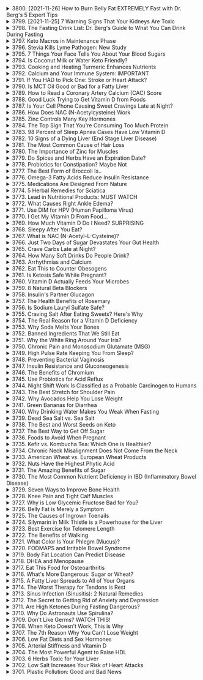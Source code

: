 <details>
<summary>3800. [2021-11-26] How to Burn Belly Fat EXTREMELY Fast with Dr. Berg's 5 Expert Tips</summary><br>

<a href="https://www.youtube.com/watch?v=Xc34u7wmCIE" target="_blank">
    <img src="https://img.youtube.com/vi/Xc34u7wmCIE/maxresdefault.jpg" 
        alt="[Youtube]" width="200">
</a>

### 小節歸納

#### 1. 核心主題
- 文章的核心主題是介紹酮症ダイエット（ketosis diet）的生活方式改變及其健康益處，並提供具體的實施建議和解決方案。

#### 2. 主要觀念
- **酮症ダイエットの定義と目的**：酮症ダイエットは、体脂肪からエネルギーを生み出す状態を誘導し、健康的な体重減少や身体機能の改善を目指す。
- **健康上のメリット**：
  - 肥満や過重の防止。
  - 緊張やうつ症状の軽減。
  - 脳機能（認知能力、集中力）の向上。
  - 綜合的な精力と気分の改善。
- **問題の根源**：現代人の食習慣やストレスフルな生活様式が健康上のリスクを引き起こす。

#### 3. 問題原因
- 過剰な糖質摂取によるインスリン異常分泌。
- 不適切な栄養摂取（必須栄養素不足）。
- 緩和できないストレスや精神的な不調。

#### 4. 解決方法
- **食事の変更**：
  - 高脂肪、中間低碳水化合物の食事を採用。
  - 蛋白質摂取を適度に維持。
- **栄養補給**：
  - 必要なビタミンB群や電解質（カリウム、マグネシウム）を確保。
  - 海塩の摂取を増やす。
- **ストレス管理**：
  - 適度な運動と休息を組み合わせる。
  - 心理的ストレスに対処するための技術を学ぶ。
- **持続可能性**：
  - 健康的生活方式にゆっくり適応する。
  - 膰肭食品や健康的なお菓子を取り入れて楽しみを見つける。

#### 5. 健康建議
- **栄養管理**：
  - 適度な食事計画を立て、必須栄養素の摂取を確保。
  - 痰塩や野菜を通じた電解質補充を行う。
- **レ.creation strategies**：
  - 高炭水化合物食品への切り替え戦略を立てない。
  - 健康的な楽しみ（例えば、ケトードーナツ）を取り入れる。
- **メンタルヘルス**：
  - 精神的快適さを維持するための活動を行う。
  - 必要に応じて専門家の助言を求める。

#### 6. 結論
- 酮症ダイエットは、健康的な体重減少と全身の機能向上を目指す効果的な方法である。
- 成功のために持続可能な生活習慣を作り、必要時柔軟に調整することが重要。
- 健康を最優先し、結果としての体重管理が達成される。
</details>

<details>
<summary>3799. [2021-11-25] 7 Warning Signs That Your Kidneys Are Toxic</summary><br>

<a href="https://www.youtube.com/watch?v=1Im6I9gItjg" target="_blank">
    <img src="https://img.youtube.com/vi/1Im6I9gItjg/maxresdefault.jpg" 
        alt="[Youtube]" width="200">
</a>

### 文章整理：保護腎臟健康之飲食與生活策略

#### 核心主題：
- 腎臟健康的重要性及其受損的原因，特別是與糖尿病和高血糖水平的关系。
- 如何通過飲食和生活方式的調整來保護腎臟功能。

#### 主要觀念：
1. **腎臟功能的影響因素**：
   - 糖尿病和高血糖是導致腎臟損害的主要原因之一。
   - 藥物和外界毒素（如 pesticides 和 herbicides）會進一步損害腎臟。

2. **飲食對腎臟健康的作用**：
   - 高質量蛋白質攝取（如魚、海鮮、 органическое мясо）是有益的，但需 moderation。
   - 低 sodium 饮食的重要性，建議使用 baja gold sea salt 以平衡礦物質攝取。

3. **應該避免的食物**：
   - 高糖、高碳水化合物和加工食品會損害腎臟。
   - 含高水平 oxalates 的食物（如菠菜、甜菜葉、杏仁、奇異果和豆类）可能形成結石，應限制攝取。

4. **飲水量**：
   - 每日建議攝取至少 2.5 升液體以防止腎结石的形成。

#### 問題原因：
- 高血糖導致腎臟過度工作，最終引發腎臟損傷。
- 不當飲食習慣（高糖、高鹽、加工食品）和環境毒素的影響。

#### 解決方法與健康建議：
1. **飲食調整**：
   - 采用健康的低碳水化合物飲食計劃（如酮ogenic diet）。
   - 選擇高质量蛋白質，控制攝取量在每餐 3-7 盎司之間。

2. **液體攝取**：
   - 確保每日攝取充足的水分，至少 2.5 升。

3. **鹽的選擇**：
   - 使用 baja gold sea salt 來降低 sodium 取，同時補充多種礦物質。

4. **サプリメント**：
   - 考慮使用來自 Standard Process 的 Renal Food 补充劑，以支持腎臟健康（需進一步研究以證實效果）。

5. **生活習慣**：
   - 避免攝取含 pesticide 和 herbicide 的食物。
   - 減少藥物攝取，注意其對腎臟的副作用。

#### 結論：
- 腎臟健康受多重因素影響，包括飲食、液體攝取和環境暴露。
- 通過調整飲食結構、增加高質量蛋白質攝取、控制鹽分和水分攝取，可以有效保護腎臟功能。
- 使用特定的サプリメント可能有助於改善腎臟健康，但仍需進一步研究。
</details>

<details>
<summary>3798. The Fasting Drink List: Dr. Berg's Guide to What You Can Drink During Fasting</summary><br>

<a href="https://www.youtube.com/watch?v=v0lrJXU92-Q" target="_blank">
    <img src="https://img.youtube.com/vi/v0lrJXU92-Q/maxresdefault.jpg" 
        alt="[Youtube]" width="200">
</a>


</details>

<details>
<summary>3797. Keto Macros in Maintenance Phase</summary><br>

<a href="https://www.youtube.com/watch?v=cLmyyN8KAr4" target="_blank">
    <img src="https://img.youtube.com/vi/cLmyyN8KAr4/maxresdefault.jpg" 
        alt="[Youtube]" width="200">
</a>


</details>

<details>
<summary>3796. Stevia Kills Lyme Pathogen: New Study</summary><br>

<a href="https://www.youtube.com/watch?v=pGl2CDWHvzA" target="_blank">
    <img src="https://img.youtube.com/vi/pGl2CDWHvzA/maxresdefault.jpg" 
        alt="[Youtube]" width="200">
</a>


</details>

<details>
<summary>3795. 7 Things Your Face Tells You About Your Blood Sugars</summary><br>

<a href="https://www.youtube.com/watch?v=aDnqjmH9tso" target="_blank">
    <img src="https://img.youtube.com/vi/aDnqjmH9tso/maxresdefault.jpg" 
        alt="[Youtube]" width="200">
</a>


</details>

<details>
<summary>3794. Is Coconut Milk or Water Keto Friendly?</summary><br>

<a href="https://www.youtube.com/watch?v=Yfywkbv4W-4" target="_blank">
    <img src="https://img.youtube.com/vi/Yfywkbv4W-4/maxresdefault.jpg" 
        alt="[Youtube]" width="200">
</a>


</details>

<details>
<summary>3793. Cooking and Heating Turmeric Enhances Nutrients</summary><br>

<a href="https://www.youtube.com/watch?v=xoCfjgaweO0" target="_blank">
    <img src="https://img.youtube.com/vi/xoCfjgaweO0/maxresdefault.jpg" 
        alt="[Youtube]" width="200">
</a>


</details>

<details>
<summary>3792. Calcium and Your Immune System: IMPORTANT</summary><br>

<a href="https://www.youtube.com/watch?v=qpb_tJN1wxs" target="_blank">
    <img src="https://img.youtube.com/vi/qpb_tJN1wxs/maxresdefault.jpg" 
        alt="[Youtube]" width="200">
</a>


</details>

<details>
<summary>3791. If You HAD to Pick One: Stroke or Heart Attack?</summary><br>

<a href="https://www.youtube.com/watch?v=ZuKcIZt9nDI" target="_blank">
    <img src="https://img.youtube.com/vi/ZuKcIZt9nDI/maxresdefault.jpg" 
        alt="[Youtube]" width="200">
</a>


</details>

<details>
<summary>3790. Is MCT Oil Good or Bad for a Fatty Liver</summary><br>

<a href="https://www.youtube.com/watch?v=dIqjfGS3ovc" target="_blank">
    <img src="https://img.youtube.com/vi/dIqjfGS3ovc/maxresdefault.jpg" 
        alt="[Youtube]" width="200">
</a>


</details>

<details>
<summary>3789. How to Read a Coronary Artery Calcium (CAC) Score</summary><br>

<a href="https://www.youtube.com/watch?v=xZac2TX2WVM" target="_blank">
    <img src="https://img.youtube.com/vi/xZac2TX2WVM/maxresdefault.jpg" 
        alt="[Youtube]" width="200">
</a>


</details>

<details>
<summary>3788. Good Luck Trying to Get Vitamin D from Foods</summary><br>

<a href="https://www.youtube.com/watch?v=w7uOACkLl8s" target="_blank">
    <img src="https://img.youtube.com/vi/w7uOACkLl8s/maxresdefault.jpg" 
        alt="[Youtube]" width="200">
</a>


</details>

<details>
<summary>3787. Is Your Cell Phone Causing Sweet Cravings Late at Night?</summary><br>

<a href="https://www.youtube.com/watch?v=pNzFW7nZCLg" target="_blank">
    <img src="https://img.youtube.com/vi/pNzFW7nZCLg/maxresdefault.jpg" 
        alt="[Youtube]" width="200">
</a>


</details>

<details>
<summary>3786. How Does NAC (N-Acetylcysteine) Work</summary><br>

<a href="https://www.youtube.com/watch?v=Ut9_iHFu1uA" target="_blank">
    <img src="https://img.youtube.com/vi/Ut9_iHFu1uA/maxresdefault.jpg" 
        alt="[Youtube]" width="200">
</a>


</details>

<details>
<summary>3785. Zinc Controls Many Key Hormones</summary><br>

<a href="https://www.youtube.com/watch?v=QgMksKGvI0Y" target="_blank">
    <img src="https://img.youtube.com/vi/QgMksKGvI0Y/maxresdefault.jpg" 
        alt="[Youtube]" width="200">
</a>


</details>

<details>
<summary>3784. The Top Sign That You're Consuming Too Much Protein</summary><br>

<a href="https://www.youtube.com/watch?v=FbRpfe7Iruo" target="_blank">
    <img src="https://img.youtube.com/vi/FbRpfe7Iruo/maxresdefault.jpg" 
        alt="[Youtube]" width="200">
</a>


</details>

<details>
<summary>3783. 98 Percent of Sleep Apnea Cases Have Low Vitamin D</summary><br>

<a href="https://www.youtube.com/watch?v=YHL2s-FT5B8" target="_blank">
    <img src="https://img.youtube.com/vi/YHL2s-FT5B8/maxresdefault.jpg" 
        alt="[Youtube]" width="200">
</a>


</details>

<details>
<summary>3782. 10 Signs of a Dying Liver  (End Stage Liver Disease)</summary><br>

<a href="https://www.youtube.com/watch?v=VHz9jCa1Evw" target="_blank">
    <img src="https://img.youtube.com/vi/VHz9jCa1Evw/maxresdefault.jpg" 
        alt="[Youtube]" width="200">
</a>


</details>

<details>
<summary>3781. The Most Common Cause of Hair Loss</summary><br>

<a href="https://www.youtube.com/watch?v=7hkTOt3M9R4" target="_blank">
    <img src="https://img.youtube.com/vi/7hkTOt3M9R4/maxresdefault.jpg" 
        alt="[Youtube]" width="200">
</a>


</details>

<details>
<summary>3780. The Importance of Zinc for Muscles</summary><br>

<a href="https://www.youtube.com/watch?v=6Od2WFjR4Pg" target="_blank">
    <img src="https://img.youtube.com/vi/6Od2WFjR4Pg/maxresdefault.jpg" 
        alt="[Youtube]" width="200">
</a>


</details>

<details>
<summary>3779. Do Spices and Herbs Have an Expiration Date?</summary><br>

<a href="https://www.youtube.com/watch?v=I4cPhtVXArg" target="_blank">
    <img src="https://img.youtube.com/vi/I4cPhtVXArg/maxresdefault.jpg" 
        alt="[Youtube]" width="200">
</a>


</details>

<details>
<summary>3778. Probiotics for Constipation? Maybe Not</summary><br>

<a href="https://www.youtube.com/watch?v=GuzCnKrJb8Q" target="_blank">
    <img src="https://img.youtube.com/vi/GuzCnKrJb8Q/maxresdefault.jpg" 
        alt="[Youtube]" width="200">
</a>


</details>

<details>
<summary>3777. The Best Form of Broccoli Is..</summary><br>

<a href="https://www.youtube.com/watch?v=2BmTnaA606I" target="_blank">
    <img src="https://img.youtube.com/vi/2BmTnaA606I/maxresdefault.jpg" 
        alt="[Youtube]" width="200">
</a>


</details>

<details>
<summary>3776. Omega-3 Fatty Acids Reduce Insulin Resistance</summary><br>

<a href="https://www.youtube.com/watch?v=ODmFi5wHVs4" target="_blank">
    <img src="https://img.youtube.com/vi/ODmFi5wHVs4/maxresdefault.jpg" 
        alt="[Youtube]" width="200">
</a>


</details>

<details>
<summary>3775. Medications Are Designed From Nature</summary><br>

<a href="https://www.youtube.com/watch?v=hAkA13VTF1Y" target="_blank">
    <img src="https://img.youtube.com/vi/hAkA13VTF1Y/maxresdefault.jpg" 
        alt="[Youtube]" width="200">
</a>


</details>

<details>
<summary>3774. 5 Herbal Remedies for Sciatica</summary><br>

<a href="https://www.youtube.com/watch?v=wU0PIeviKj0" target="_blank">
    <img src="https://img.youtube.com/vi/wU0PIeviKj0/maxresdefault.jpg" 
        alt="[Youtube]" width="200">
</a>


</details>

<details>
<summary>3773. Lead in Nutritional Products: MUST WATCH</summary><br>

<a href="https://www.youtube.com/watch?v=ghmHZCvULsE" target="_blank">
    <img src="https://img.youtube.com/vi/ghmHZCvULsE/maxresdefault.jpg" 
        alt="[Youtube]" width="200">
</a>


</details>

<details>
<summary>3772. What Causes Right Ankle Edema?</summary><br>

<a href="https://www.youtube.com/watch?v=EK0aBMtgGOc" target="_blank">
    <img src="https://img.youtube.com/vi/EK0aBMtgGOc/maxresdefault.jpg" 
        alt="[Youtube]" width="200">
</a>


</details>

<details>
<summary>3771. Use DIM for HPV (Human Papilloma Virus)</summary><br>

<a href="https://www.youtube.com/watch?v=DoWDGHVf1go" target="_blank">
    <img src="https://img.youtube.com/vi/DoWDGHVf1go/maxresdefault.jpg" 
        alt="[Youtube]" width="200">
</a>


</details>

<details>
<summary>3770. I Get My Vitamin D From Food...</summary><br>

<a href="https://www.youtube.com/watch?v=QUnf4OXDnCk" target="_blank">
    <img src="https://img.youtube.com/vi/QUnf4OXDnCk/maxresdefault.jpg" 
        alt="[Youtube]" width="200">
</a>


</details>

<details>
<summary>3769. How Much Vitamin D Do I Need? SURPRISING</summary><br>

<a href="https://www.youtube.com/watch?v=NFxQJmvgXOQ" target="_blank">
    <img src="https://img.youtube.com/vi/NFxQJmvgXOQ/maxresdefault.jpg" 
        alt="[Youtube]" width="200">
</a>


</details>

<details>
<summary>3768. Sleepy After You Eat?</summary><br>

<a href="https://www.youtube.com/watch?v=DUSlNTe3Cg0" target="_blank">
    <img src="https://img.youtube.com/vi/DUSlNTe3Cg0/maxresdefault.jpg" 
        alt="[Youtube]" width="200">
</a>


</details>

<details>
<summary>3767. What is NAC (N-Acetyl-L-Cysteine)?</summary><br>

<a href="https://www.youtube.com/watch?v=oPdGOrqTfhA" target="_blank">
    <img src="https://img.youtube.com/vi/oPdGOrqTfhA/maxresdefault.jpg" 
        alt="[Youtube]" width="200">
</a>


</details>

<details>
<summary>3766. Just Two Days of Sugar Devastates Your Gut Health</summary><br>

<a href="https://www.youtube.com/watch?v=ITmR5P6Qd-g" target="_blank">
    <img src="https://img.youtube.com/vi/ITmR5P6Qd-g/maxresdefault.jpg" 
        alt="[Youtube]" width="200">
</a>


</details>

<details>
<summary>3765. Crave Carbs Late at Night?</summary><br>

<a href="https://www.youtube.com/watch?v=N13PX3UFpjM" target="_blank">
    <img src="https://img.youtube.com/vi/N13PX3UFpjM/maxresdefault.jpg" 
        alt="[Youtube]" width="200">
</a>


</details>

<details>
<summary>3764. How Many Soft Drinks Do People Drink?</summary><br>

<a href="https://www.youtube.com/watch?v=VhkoLn6OVAg" target="_blank">
    <img src="https://img.youtube.com/vi/VhkoLn6OVAg/maxresdefault.jpg" 
        alt="[Youtube]" width="200">
</a>


</details>

<details>
<summary>3763. Arrhythmias and Calcium</summary><br>

<a href="https://www.youtube.com/watch?v=axxsROsv6_A" target="_blank">
    <img src="https://img.youtube.com/vi/axxsROsv6_A/maxresdefault.jpg" 
        alt="[Youtube]" width="200">
</a>


</details>

<details>
<summary>3762. Eat This to Counter Obesogens</summary><br>

<a href="https://www.youtube.com/watch?v=07qxjaufFZE" target="_blank">
    <img src="https://img.youtube.com/vi/07qxjaufFZE/maxresdefault.jpg" 
        alt="[Youtube]" width="200">
</a>


</details>

<details>
<summary>3761. Is Ketosis Safe While Pregnant?</summary><br>

<a href="https://www.youtube.com/watch?v=V7MZbnyPkf0" target="_blank">
    <img src="https://img.youtube.com/vi/V7MZbnyPkf0/maxresdefault.jpg" 
        alt="[Youtube]" width="200">
</a>


</details>

<details>
<summary>3760. Vitamin D Actually Feeds Your Microbes</summary><br>

<a href="https://www.youtube.com/watch?v=F-d9qim8uow" target="_blank">
    <img src="https://img.youtube.com/vi/F-d9qim8uow/maxresdefault.jpg" 
        alt="[Youtube]" width="200">
</a>


</details>

<details>
<summary>3759. 8 Natural Beta Blockers</summary><br>

<a href="https://www.youtube.com/watch?v=jMgCILevg8Q" target="_blank">
    <img src="https://img.youtube.com/vi/jMgCILevg8Q/maxresdefault.jpg" 
        alt="[Youtube]" width="200">
</a>


</details>

<details>
<summary>3758. Insulin's Partner Glucagon</summary><br>

<a href="https://www.youtube.com/watch?v=AFp-70RJ4Tg" target="_blank">
    <img src="https://img.youtube.com/vi/AFp-70RJ4Tg/maxresdefault.jpg" 
        alt="[Youtube]" width="200">
</a>


</details>

<details>
<summary>3757. The Health Benefits of Rosemary</summary><br>

<a href="https://www.youtube.com/watch?v=oEOTayOXzoE" target="_blank">
    <img src="https://img.youtube.com/vi/oEOTayOXzoE/maxresdefault.jpg" 
        alt="[Youtube]" width="200">
</a>


</details>

<details>
<summary>3756. Is Sodium Lauryl Sulfate Safe?</summary><br>

<a href="https://www.youtube.com/watch?v=ohwSf6Fi0rs" target="_blank">
    <img src="https://img.youtube.com/vi/ohwSf6Fi0rs/maxresdefault.jpg" 
        alt="[Youtube]" width="200">
</a>


</details>

<details>
<summary>3755. Craving Salt After Eating Sweets? Here's Why</summary><br>

<a href="https://www.youtube.com/watch?v=xbeJTLjgOIA" target="_blank">
    <img src="https://img.youtube.com/vi/xbeJTLjgOIA/maxresdefault.jpg" 
        alt="[Youtube]" width="200">
</a>


</details>

<details>
<summary>3754. The Real Reason for a Vitamin D Deficiency</summary><br>

<a href="https://www.youtube.com/watch?v=Z0AmWd57pfg" target="_blank">
    <img src="https://img.youtube.com/vi/Z0AmWd57pfg/maxresdefault.jpg" 
        alt="[Youtube]" width="200">
</a>


</details>

<details>
<summary>3753. Why Soda Melts Your Bones</summary><br>

<a href="https://www.youtube.com/watch?v=6g-vqHVKZQI" target="_blank">
    <img src="https://img.youtube.com/vi/6g-vqHVKZQI/maxresdefault.jpg" 
        alt="[Youtube]" width="200">
</a>


</details>

<details>
<summary>3752. Banned Ingredients That We Still Eat</summary><br>

<a href="https://www.youtube.com/watch?v=ZAqb98mw4Xs" target="_blank">
    <img src="https://img.youtube.com/vi/ZAqb98mw4Xs/maxresdefault.jpg" 
        alt="[Youtube]" width="200">
</a>


</details>

<details>
<summary>3751. Why the White Ring Around Your Iris?</summary><br>

<a href="https://www.youtube.com/watch?v=XTlOpVxpzMQ" target="_blank">
    <img src="https://img.youtube.com/vi/XTlOpVxpzMQ/maxresdefault.jpg" 
        alt="[Youtube]" width="200">
</a>


</details>

<details>
<summary>3750. Chronic Pain and Monosodium Glutamate (MSG)</summary><br>

<a href="https://www.youtube.com/watch?v=DbsRZYFTKYA" target="_blank">
    <img src="https://img.youtube.com/vi/DbsRZYFTKYA/maxresdefault.jpg" 
        alt="[Youtube]" width="200">
</a>


</details>

<details>
<summary>3749. High Pulse Rate Keeping You From Sleep?</summary><br>

<a href="https://www.youtube.com/watch?v=YndOK6L44ik" target="_blank">
    <img src="https://img.youtube.com/vi/YndOK6L44ik/maxresdefault.jpg" 
        alt="[Youtube]" width="200">
</a>


</details>

<details>
<summary>3748. Preventing Bacterial Vaginosis</summary><br>

<a href="https://www.youtube.com/watch?v=YXD2LHJEkXM" target="_blank">
    <img src="https://img.youtube.com/vi/YXD2LHJEkXM/maxresdefault.jpg" 
        alt="[Youtube]" width="200">
</a>


</details>

<details>
<summary>3747. Insulin Resistance and Gluconeogenesis</summary><br>

<a href="https://www.youtube.com/watch?v=owBNOfG6UiI" target="_blank">
    <img src="https://img.youtube.com/vi/owBNOfG6UiI/maxresdefault.jpg" 
        alt="[Youtube]" width="200">
</a>


</details>

<details>
<summary>3746. The Benefits of Chromium</summary><br>

<a href="https://www.youtube.com/watch?v=mtDsZVv9FLo" target="_blank">
    <img src="https://img.youtube.com/vi/mtDsZVv9FLo/maxresdefault.jpg" 
        alt="[Youtube]" width="200">
</a>


</details>

<details>
<summary>3745. Use Probiotics for Acid Reflux</summary><br>

<a href="https://www.youtube.com/watch?v=8H-lDiFpW3w" target="_blank">
    <img src="https://img.youtube.com/vi/8H-lDiFpW3w/maxresdefault.jpg" 
        alt="[Youtube]" width="200">
</a>


</details>

<details>
<summary>3744. Night Shift Work Is Classified as a Probable Carcinogen to Humans</summary><br>

<a href="https://www.youtube.com/watch?v=4KCL9ciNzzM" target="_blank">
    <img src="https://img.youtube.com/vi/4KCL9ciNzzM/maxresdefault.jpg" 
        alt="[Youtube]" width="200">
</a>


</details>

<details>
<summary>3743. The Best Stretch for Shoulder Pain</summary><br>

<a href="https://www.youtube.com/watch?v=LFFyk1L9UpM" target="_blank">
    <img src="https://img.youtube.com/vi/LFFyk1L9UpM/maxresdefault.jpg" 
        alt="[Youtube]" width="200">
</a>


</details>

<details>
<summary>3742. Why Avocados Help You Lose Weight</summary><br>

<a href="https://www.youtube.com/watch?v=XnLrCmUi5i4" target="_blank">
    <img src="https://img.youtube.com/vi/XnLrCmUi5i4/maxresdefault.jpg" 
        alt="[Youtube]" width="200">
</a>


</details>

<details>
<summary>3741. Green Bananas for Diarrhea</summary><br>

<a href="https://www.youtube.com/watch?v=AireY8CTPeM" target="_blank">
    <img src="https://img.youtube.com/vi/AireY8CTPeM/maxresdefault.jpg" 
        alt="[Youtube]" width="200">
</a>


</details>

<details>
<summary>3740. Why Drinking Water Makes You Weak When Fasting</summary><br>

<a href="https://www.youtube.com/watch?v=0rzexuLihp4" target="_blank">
    <img src="https://img.youtube.com/vi/0rzexuLihp4/maxresdefault.jpg" 
        alt="[Youtube]" width="200">
</a>


</details>

<details>
<summary>3739. Dead Sea Salt vs. Sea Salt</summary><br>

<a href="https://www.youtube.com/watch?v=NQ7Rj25jN8M" target="_blank">
    <img src="https://img.youtube.com/vi/NQ7Rj25jN8M/maxresdefault.jpg" 
        alt="[Youtube]" width="200">
</a>


</details>

<details>
<summary>3738. The Best and Worst Seeds on Keto</summary><br>

<a href="https://www.youtube.com/watch?v=VLdW0QA6hjw" target="_blank">
    <img src="https://img.youtube.com/vi/VLdW0QA6hjw/maxresdefault.jpg" 
        alt="[Youtube]" width="200">
</a>


</details>

<details>
<summary>3737. The Best Way to Get Off Sugar</summary><br>

<a href="https://www.youtube.com/watch?v=v6hYXfg_uCQ" target="_blank">
    <img src="https://img.youtube.com/vi/v6hYXfg_uCQ/maxresdefault.jpg" 
        alt="[Youtube]" width="200">
</a>


</details>

<details>
<summary>3736. Foods to Avoid When Pregnant</summary><br>

<a href="https://www.youtube.com/watch?v=X8aUKfAFecE" target="_blank">
    <img src="https://img.youtube.com/vi/X8aUKfAFecE/maxresdefault.jpg" 
        alt="[Youtube]" width="200">
</a>


</details>

<details>
<summary>3735. Kefir vs. Kombucha Tea: Which One is Healthier?</summary><br>

<a href="https://www.youtube.com/watch?v=zj6wCvlFcZE" target="_blank">
    <img src="https://img.youtube.com/vi/zj6wCvlFcZE/maxresdefault.jpg" 
        alt="[Youtube]" width="200">
</a>


</details>

<details>
<summary>3734. Chronic Neck Misalignment Does Not Come From the Neck</summary><br>

<a href="https://www.youtube.com/watch?v=sg-2C2lmcAU" target="_blank">
    <img src="https://img.youtube.com/vi/sg-2C2lmcAU/maxresdefault.jpg" 
        alt="[Youtube]" width="200">
</a>


</details>

<details>
<summary>3733. American Wheat vs. European Wheat Products</summary><br>

<a href="https://www.youtube.com/watch?v=Tc0ozMc0wZM" target="_blank">
    <img src="https://img.youtube.com/vi/Tc0ozMc0wZM/maxresdefault.jpg" 
        alt="[Youtube]" width="200">
</a>


</details>

<details>
<summary>3732. Nuts Have the Highest Phytic Acid</summary><br>

<a href="https://www.youtube.com/watch?v=eSPx0xx8pJc" target="_blank">
    <img src="https://img.youtube.com/vi/eSPx0xx8pJc/maxresdefault.jpg" 
        alt="[Youtube]" width="200">
</a>


</details>

<details>
<summary>3731. The Amazing Benefits of Sugar</summary><br>

<a href="https://www.youtube.com/watch?v=LlBiR-y0n8s" target="_blank">
    <img src="https://img.youtube.com/vi/LlBiR-y0n8s/maxresdefault.jpg" 
        alt="[Youtube]" width="200">
</a>


</details>

<details>
<summary>3730. The Most Common Nutrient Deficiency in IBD (Inflammatory Bowel Disease)</summary><br>

<a href="https://www.youtube.com/watch?v=Ob8sR4A-UIA" target="_blank">
    <img src="https://img.youtube.com/vi/Ob8sR4A-UIA/maxresdefault.jpg" 
        alt="[Youtube]" width="200">
</a>


</details>

<details>
<summary>3729. Seven Ways to Improve Bone Health</summary><br>

<a href="https://www.youtube.com/watch?v=ykYqa2Z08VM" target="_blank">
    <img src="https://img.youtube.com/vi/ykYqa2Z08VM/maxresdefault.jpg" 
        alt="[Youtube]" width="200">
</a>


</details>

<details>
<summary>3728. Knee Pain and Tight Calf Muscles</summary><br>

<a href="https://www.youtube.com/watch?v=mh2FkuBoseU" target="_blank">
    <img src="https://img.youtube.com/vi/mh2FkuBoseU/maxresdefault.jpg" 
        alt="[Youtube]" width="200">
</a>


</details>

<details>
<summary>3727. Why is Low Glycemic Fructose Bad for You?</summary><br>

<a href="https://www.youtube.com/watch?v=sPdOr8OiNio" target="_blank">
    <img src="https://img.youtube.com/vi/sPdOr8OiNio/maxresdefault.jpg" 
        alt="[Youtube]" width="200">
</a>


</details>

<details>
<summary>3726. Belly Fat is Merely a Symptom</summary><br>

<a href="https://www.youtube.com/watch?v=hQO8wLlK74c" target="_blank">
    <img src="https://img.youtube.com/vi/hQO8wLlK74c/maxresdefault.jpg" 
        alt="[Youtube]" width="200">
</a>


</details>

<details>
<summary>3725. The Causes of Ingrown Toenails</summary><br>

<a href="https://www.youtube.com/watch?v=SpkJXveFArs" target="_blank">
    <img src="https://img.youtube.com/vi/SpkJXveFArs/maxresdefault.jpg" 
        alt="[Youtube]" width="200">
</a>


</details>

<details>
<summary>3724. Silymarin in Milk Thistle is a Powerhouse for the Liver</summary><br>

<a href="https://www.youtube.com/watch?v=aEXvumwO5ak" target="_blank">
    <img src="https://img.youtube.com/vi/aEXvumwO5ak/maxresdefault.jpg" 
        alt="[Youtube]" width="200">
</a>


</details>

<details>
<summary>3723. Best Exercise for Telomere Length</summary><br>

<a href="https://www.youtube.com/watch?v=0Rl9dZ5svj0" target="_blank">
    <img src="https://img.youtube.com/vi/0Rl9dZ5svj0/maxresdefault.jpg" 
        alt="[Youtube]" width="200">
</a>


</details>

<details>
<summary>3722. The Benefits of Walking</summary><br>

<a href="https://www.youtube.com/watch?v=xBesU4JK3tY" target="_blank">
    <img src="https://img.youtube.com/vi/xBesU4JK3tY/maxresdefault.jpg" 
        alt="[Youtube]" width="200">
</a>


</details>

<details>
<summary>3721. What Color Is Your Phlegm (Mucus)?</summary><br>

<a href="https://www.youtube.com/watch?v=pMx33GqFspc" target="_blank">
    <img src="https://img.youtube.com/vi/pMx33GqFspc/maxresdefault.jpg" 
        alt="[Youtube]" width="200">
</a>


</details>

<details>
<summary>3720. FODMAPS and Irritable Bowel Syndrome</summary><br>

<a href="https://www.youtube.com/watch?v=CwKXVDUJEMo" target="_blank">
    <img src="https://img.youtube.com/vi/CwKXVDUJEMo/maxresdefault.jpg" 
        alt="[Youtube]" width="200">
</a>


</details>

<details>
<summary>3719. Body Fat Location Can Predict Disease</summary><br>

<a href="https://www.youtube.com/watch?v=lq9fCgPN5KE" target="_blank">
    <img src="https://img.youtube.com/vi/lq9fCgPN5KE/maxresdefault.jpg" 
        alt="[Youtube]" width="200">
</a>


</details>

<details>
<summary>3718. DHEA and Menopause</summary><br>

<a href="https://www.youtube.com/watch?v=bY_GDsbvqXM" target="_blank">
    <img src="https://img.youtube.com/vi/bY_GDsbvqXM/maxresdefault.jpg" 
        alt="[Youtube]" width="200">
</a>


</details>

<details>
<summary>3717. Eat This Food for Osteoarthritis</summary><br>

<a href="https://www.youtube.com/watch?v=qR-4ETHrlzk" target="_blank">
    <img src="https://img.youtube.com/vi/qR-4ETHrlzk/maxresdefault.jpg" 
        alt="[Youtube]" width="200">
</a>


</details>

<details>
<summary>3716. What's More Dangerous: Sugar or Wheat?</summary><br>

<a href="https://www.youtube.com/watch?v=8PgYpW9FO7I" target="_blank">
    <img src="https://img.youtube.com/vi/8PgYpW9FO7I/maxresdefault.jpg" 
        alt="[Youtube]" width="200">
</a>


</details>

<details>
<summary>3715. A Fatty Liver Spreads to All of Your Organs</summary><br>

<a href="https://www.youtube.com/watch?v=5sX4O8bjyDA" target="_blank">
    <img src="https://img.youtube.com/vi/5sX4O8bjyDA/maxresdefault.jpg" 
        alt="[Youtube]" width="200">
</a>


</details>

<details>
<summary>3714. The Worst Therapy for Tendons is Rest</summary><br>

<a href="https://www.youtube.com/watch?v=1LgDS7DSEnM" target="_blank">
    <img src="https://img.youtube.com/vi/1LgDS7DSEnM/maxresdefault.jpg" 
        alt="[Youtube]" width="200">
</a>


</details>

<details>
<summary>3713. Sinus Infection (Sinusitis): 2 Natural Remedies</summary><br>

<a href="https://www.youtube.com/watch?v=APePm9y0F74" target="_blank">
    <img src="https://img.youtube.com/vi/APePm9y0F74/maxresdefault.jpg" 
        alt="[Youtube]" width="200">
</a>


</details>

<details>
<summary>3712. The Secret to Getting Rid of Anxiety and Depression</summary><br>

<a href="https://www.youtube.com/watch?v=mDn9SHhTgf8" target="_blank">
    <img src="https://img.youtube.com/vi/mDn9SHhTgf8/maxresdefault.jpg" 
        alt="[Youtube]" width="200">
</a>


</details>

<details>
<summary>3711. Are High Ketones During Fasting Dangerous?</summary><br>

<a href="https://www.youtube.com/watch?v=O1yBilis3nI" target="_blank">
    <img src="https://img.youtube.com/vi/O1yBilis3nI/maxresdefault.jpg" 
        alt="[Youtube]" width="200">
</a>


</details>

<details>
<summary>3710. Why Do Astronauts Use Spirulina?</summary><br>

<a href="https://www.youtube.com/watch?v=K38hGim-3qA" target="_blank">
    <img src="https://img.youtube.com/vi/K38hGim-3qA/maxresdefault.jpg" 
        alt="[Youtube]" width="200">
</a>


</details>

<details>
<summary>3709. Don't Like Germs? WATCH THIS!</summary><br>

<a href="https://www.youtube.com/watch?v=8vV_DHagyCE" target="_blank">
    <img src="https://img.youtube.com/vi/8vV_DHagyCE/maxresdefault.jpg" 
        alt="[Youtube]" width="200">
</a>


</details>

<details>
<summary>3708. When Keto Doesn’t Work, This is Why</summary><br>

<a href="https://www.youtube.com/watch?v=JubfKxpJnCE" target="_blank">
    <img src="https://img.youtube.com/vi/JubfKxpJnCE/maxresdefault.jpg" 
        alt="[Youtube]" width="200">
</a>


</details>

<details>
<summary>3707. The 7th Reason Why You Can't Lose Weight</summary><br>

<a href="https://www.youtube.com/watch?v=d0EYRrWYx5A" target="_blank">
    <img src="https://img.youtube.com/vi/d0EYRrWYx5A/maxresdefault.jpg" 
        alt="[Youtube]" width="200">
</a>


</details>

<details>
<summary>3706. Low Fat Diets and Sex Hormones</summary><br>

<a href="https://www.youtube.com/watch?v=F_b4HOXs8ew" target="_blank">
    <img src="https://img.youtube.com/vi/F_b4HOXs8ew/maxresdefault.jpg" 
        alt="[Youtube]" width="200">
</a>


</details>

<details>
<summary>3705. Arterial Stiffness and Vitamin D</summary><br>

<a href="https://www.youtube.com/watch?v=5xvGkDLjJkA" target="_blank">
    <img src="https://img.youtube.com/vi/5xvGkDLjJkA/maxresdefault.jpg" 
        alt="[Youtube]" width="200">
</a>


</details>

<details>
<summary>3704. The Most Powerful Agent to Raise HDL</summary><br>

<a href="https://www.youtube.com/watch?v=QYXCisEmIQs" target="_blank">
    <img src="https://img.youtube.com/vi/QYXCisEmIQs/maxresdefault.jpg" 
        alt="[Youtube]" width="200">
</a>


</details>

<details>
<summary>3703. 6 Herbs Toxic for Your Liver</summary><br>

<a href="https://www.youtube.com/watch?v=w_yCfz1bp2c" target="_blank">
    <img src="https://img.youtube.com/vi/w_yCfz1bp2c/maxresdefault.jpg" 
        alt="[Youtube]" width="200">
</a>


</details>

<details>
<summary>3702. Low Salt Increases Your Risk of Heart Attacks</summary><br>

<a href="https://www.youtube.com/watch?v=vXdR8zeEf1Y" target="_blank">
    <img src="https://img.youtube.com/vi/vXdR8zeEf1Y/maxresdefault.jpg" 
        alt="[Youtube]" width="200">
</a>


</details>

<details>
<summary>3701. Plastic Pollution: Good and Bad News</summary><br>

<a href="https://www.youtube.com/watch?v=52ufLL45oIs" target="_blank">
    <img src="https://img.youtube.com/vi/52ufLL45oIs/maxresdefault.jpg" 
        alt="[Youtube]" width="200">
</a>


</details>

